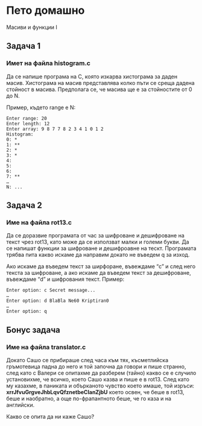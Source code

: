 # Пето домашно
Масиви и функции I

## Задача 1
### Имет на файла histogram.c
Да се напише програма на С, която изкарва хистограма за даден масив. Хистограма на масив представлява колко пъти се среща дадена стойност в масива. Предполага се, че масива ще е за стойностите от 0 до N.

Пример, където range e N:

```
Enter range: 20
Enter length: 12
Enter array: 9 8 7 7 8 2 3 4 1 0 1 2
Histogram:
0: *
1: **
2: *
3: *
4:
5:
6:
7: **
…
N: ...
```

## Задача 2
### Име на файла rot13.c
Да се доразвие програмата от час за шифроване и дешифроване на текст чрез rot13, като може да се използват малки и големи букви. Да се напишат функции за шифроване и дешифроавне на тескт. Програмата трябва пита какво искаме да направим докато не въведем q за изход.

Ако искаме да въведем текст за ширфоране, въвеждаме “c” и след него текста за шифроване, a ако искаме да въведем текст за дешифроване, въвеждаме “d” и шифрования текст.
Пример:

```
Enter option: c Secret message...
…
Enter option: d BlaBla Ne60 Kriptiran0
…
Enter option: q
```

## Бонус задача
### Име на файла translator.c
Докато Сашо се прибираше след часа към тях, късметлийска гръмотевица падна до него и той започна да говори и пише странно, след като с Валери се опитахме да разберем (тайно) какво се е случило установихме, че всичко, което Сашо казва и пише е в rot13.
След като му казахме, в паниката и обърканото чувство което имаше, той изръси:  **xrrJfvuGrgveJhbLqvQfznetbeClanZjbU** което освен, че беше в rot13, беше и наобратно, а още по-фрапантното беше, че го каза и на английски.

Какво се опита да ни каже Сашо?
